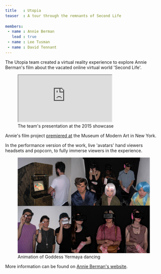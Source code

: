 ```yaml
---
title   : Utopia
teaser  : A tour through the remnants of Second Life

members:
 - name : Annie Berman
   lead : true
 - name : Lee Tusman
 - name : David Tennant
---
```


The Utopia team created a virtual reality experience to explore Annie Berman's film about the vacated online virtual world 'Second Life'.

<figure class="video ratio-55 with-caption">
	<iframe src="https://www.youtube.com/embed/kPY_Z_8Vg9s" allowfullscreen></iframe>
	<figcaption>The team's presentation at the 2015 showcase</figcaption>
</figure>

Annie's film project <a href="http://annieberman.net/blog/2016/moma">premiered at</a> the Museum of Modern Art in New York.

In the performance version of the work, live 'avatars' hand viewers headsets and popcorn, to fully immerse viewers in the experience. 

<figure>
	<img src="/images/projects/2015/utopia/performances.jpg" alt="Animation of Goddess Yermaya dancing" />
	<figcaption>Animation of Goddess Yermaya dancing</figcaption>
</figure>

More information can be found on <a href="http://annieberman.net/#/utopia/">Annie Berman's website</a>.